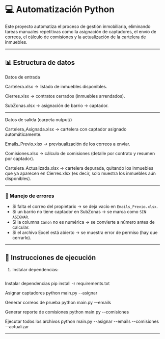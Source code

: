 # 💻 Automatización Python

Este proyecto automatiza el proceso de gestión inmobiliaria, eliminando tareas manuales repetitivas como la asignación de captadores, el envío de correos, el cálculo de comisiones y la actualización de la cartelera de inmuebles.

---

## 📊 Estructura de datos

Datos de entrada

Cartelera.xlsx → listado de inmuebles disponibles.

Cierres.xlsx → contratos cerrados (inmuebles arrendados).

SubZonas.xlsx → asignación de barrio → captador.

---

Datos de salida (carpeta output/)

Cartelera_Asignada.xlsx → cartelera con captador asignado automáticamente.

Emails_Previo.xlsx → previsualización de los correos a enviar.

Comisiones.xlsx → cálculo de comisiones (detalle por contrato y resumen por captador).

Cartelera_Actualizada.xlsx → cartelera depurada, quitando los inmuebles que ya aparecen en Cierres.xlsx (es decir, solo muestra los inmuebles aún disponibles).

---

### 📌 Manejo de errores
- Si falta el correo del propietario → se deja vacío en `Emails_Previo.xlsx`.  
- Si un barrio no tiene captador en SubZonas → se marca como `SIN ASIGNAR`.  
- Si la columna `Canon` no es numérica → se convierte a número antes de calcular.  
- Si el archivo Excel está abierto → se muestra error de permiso (hay que cerrarlo).  

---

## 🚀 Instrucciones de ejecución

1. Instalar dependencias:
   ```bash
Instalar dependencias
pip install -r requirements.txt

Asignar captadores
python main.py --asignar

Generar correos de prueba
python main.py --emails

Generar reporte de comisiones
python main.py --comisiones

Ejecutar todos los archivos 
python main.py --asignar --emails --comisiones --actualizar

---




